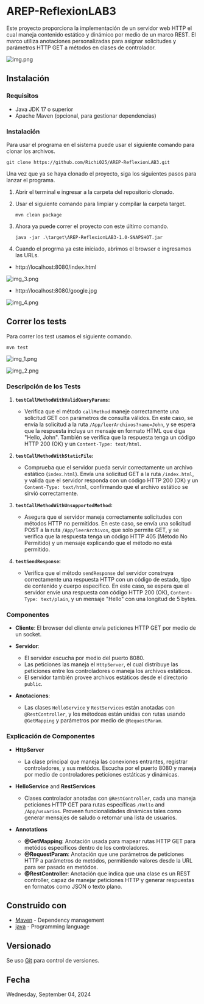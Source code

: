 # AREP-ReflexionLAB3

Este proyecto proporciona la implementación de un servidor web HTTP el cual maneja contenido estático 
y dinámico por medio de un marco REST. El marco utiliza anotaciones personalizadas para asignar solicitudes 
y parámetros HTTP GET a métodos en clases de controlador.

 ![img.png](img.png)

## Instalación

### Requisitos

- Java JDK 17 o superior
- Apache Maven (opcional, para gestionar dependencias)

### Instalación

Para usar el programa en el sistema puede usar el siguiente comando para clonar 
los archivos.

```
git clone https://github.com/Richi025/AREP-ReflexionLAB3.git 
```

Una vez que ya se haya clonado el proyecto, siga los siguientes pasos para lanzar el programa.

1. Abrir el terminal e ingresar a la carpeta del repositorio clonado.

2. Usar el siguiente comando para limpiar y compilar la carpeta target.
      ```
      mvn clean package
      ```
3. Ahora ya puede correr el proyecto con este último comando.

      ```
      java -jar .\target\AREP-ReflexionLAB3-1.0-SNAPSHOT.jar 
      ```

5. Cuando el progrma ya este iniciado, abrimos el browser e ingresamos las URLs.


* http://localhost:8080/index.html

 ![img_3.png](img_3.png)

* http://localhost:8080/google.jpg

 ![img_4.png](img_4.png)


## Correr los tests

Para correr los test usamos el siguiente comando.

```
mvn test
```

![img_1.png](img_1.png)

![img_2.png](img_2.png)

### Descripción de los Tests

1. **`testCallMethodWithValidQueryParams`:**
    - Verifica que el método `callMethod` maneje correctamente una solicitud GET con parámetros de consulta válidos. En este caso, se envía la solicitud a la ruta `/App/leerArchivos?name=John`, y se espera que la respuesta incluya un mensaje en formato HTML que diga "Hello, John". También se verifica que la respuesta tenga un código HTTP 200 (OK) y un `Content-Type: text/html`.

2. **`testCallMethodWithStaticFile`:**
    - Comprueba que el servidor pueda servir correctamente un archivo estático (`index.html`). Envía una solicitud GET a la ruta `/index.html`, y valida que el servidor responda con un código HTTP 200 (OK) y un `Content-Type: text/html`, confirmando que el archivo estático se sirvió correctamente.

3. **`testCallMethodWithUnsupportedMethod`:**
    - Asegura que el servidor maneja correctamente solicitudes con métodos HTTP no permitidos. En este caso, se envía una solicitud POST a la ruta `/App/leerArchivos`, que solo permite GET, y se verifica que la respuesta tenga un código HTTP 405 (Método No Permitido) y un mensaje explicando que el método no está permitido.

4. **`testSendResponse`:**
    - Verifica que el método `sendResponse` del servidor construya correctamente una respuesta HTTP con un código de estado, tipo de contenido y cuerpo específico. En este caso, se espera que el servidor envíe una respuesta con código HTTP 200 (OK), `Content-Type: text/plain`, y un mensaje "Hello" con una longitud de 5 bytes.

    
### Componentes

+ **Cliente**: El browser del cliente envía peticiones HTTP GET por medio de un socket.

+ **Servidor**:
  - El servidor escucha por medio del puerto 8080.
  - Las peticiones las maneja el `HttpServer`, el cual distribuye las peticiones entre los controladores o maneja los archivos estáticos.
  - El servidor también provee archivos estáticos desde el directorio `public`.

+ **Anotaciones**:
  - Las clases `HelloService` y `RestServices` están anotadas con `@RestController`, y los métodoas están unidas con rutas usando `@GetMapping` y parámetros por medio de `@RequestParam`.


### Explicación de Componentes

+ **HttpServer**
  - La clase principal que maneja las conexiones entrantes, registrar controladores, y sus metódos. Escucha por el puerto 8080 y maneja por medio de controladores peticiones estáticas y dinámicas.

+ **HelloService** and **RestServices**
  - Clases controlador anotadas con `@RestController`, cada una maneja peticiones HTTP GET para rutas específicas `/Hello` and `/App/usuarios`. Proveen funcionalidades dinámicas tales como generar mensajes de saludo o retornar una lista de usuarios.

+ **Annotations**
  - **@GetMapping**: Anotación usada para mapear rutas HTTP GET para metódos específicos dentro de los controladores.
  - **@RequestParam**: Anotación que une parámetros de peticiones HTTP a parámetros de metódos, permitiendo valores desde la URL para ser pasado en metódos.
  - **@RestController**: Anotación que indica que una clase es un REST controller, capaz de manejar peticiones HTTP y generar respuestas en formatos como JSON o texto plano.

## Construido con

* [Maven](https://maven.apache.org/) - Dependency management
* [java](https://www.java.com/es/) - Programming language

## Versionado

Se uso [Git](https://github.com/) para control de versiones.

## Fecha

Wednesday, September 04, 2024
